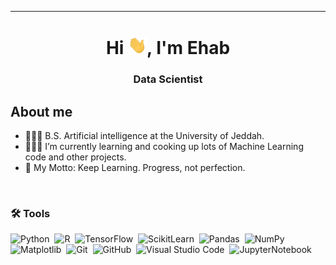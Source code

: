 <hr>
<h1 align="center">Hi <img src="https://raw.githubusercontent.com/ABSphreak/ABSphreak/master/gifs/Hi.gif" width="30px">, I'm Ehab</h1>
<h3 align="center">Data Scientist</h3>











## About me

- 👨🏻‍🎓 B.S. Artificial intelligence at the University of Jeddah.
- 👨🏻‍💻 I’m currently learning and cooking up lots of Machine Learning code and other projects.
- 📄 My Motto: Keep Learning. Progress, not perfection.

[linkedin]: https://www.linkedin.com/in/ehab-abualqumboz/




<br />

### 🛠 Tools

![Python](https://img.shields.io/badge/-Python-05122A?style=flat&logo=python)&nbsp;
![R](https://img.shields.io/badge/-R-05122A?style=flat&logo=r)&nbsp;
![TensorFlow](https://img.shields.io/badge/-TensorFlow-05122A?style=flat&logo=TensorFlow)&nbsp;
![ScikitLearn](https://img.shields.io/badge/-ScikitLearn-05122A?style=flat&logo=ScikitLearn)&nbsp;
![Pandas](https://img.shields.io/badge/-Pandas-05122A?style=flat&logo=Pandas)&nbsp;
![NumPy](https://img.shields.io/badge/-NumPy-05122A?style=flat&logo=NumPy)&nbsp;
![Matplotlib](https://img.shields.io/badge/-Matplotlib-05122A?style=flat&logo=Matplotlib)&nbsp;
![Git](https://img.shields.io/badge/-Git-05122A?style=flat&logo=git)&nbsp;
![GitHub](https://img.shields.io/badge/-GitHub-05122A?style=flat&logo=github)&nbsp;
![Visual Studio Code](https://img.shields.io/badge/-Visual%20Studio%20Code-05122A?style=flat&logo=visual-studio-code&logoColor=007ACC)&nbsp;
![JupyterNotebook](https://img.shields.io/badge/-JupyterNotebook-05122A?style=flat&logo=JupyterNotebook)&nbsp;






